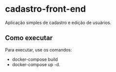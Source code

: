 # cadastro-front-end

Aplicação simples de cadastro e edição de usuários.

## Como executar

Para executar, use os comandos: 
* docker-compose build 
* docker-compose up -d.